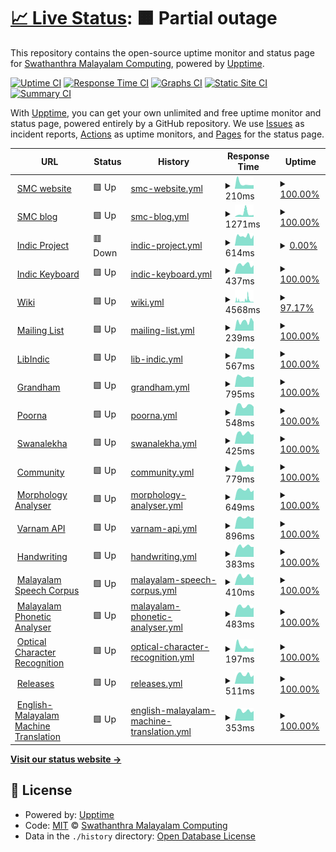 # [📈 Live Status](https://smc.github.io/upt): <!--live status--> **🟧 Partial outage**

This repository contains the open-source uptime monitor and status page for [Swathanthra Malayalam Computing](http://smc.org.in), powered by [Upptime](https://github.com/upptime/upptime).

[![Uptime CI](https://github.com/smc/upt/workflows/Uptime%20CI/badge.svg)](https://github.com/smc/upt/actions?query=workflow%3A%22Uptime+CI%22)
[![Response Time CI](https://github.com/smc/upt/workflows/Response%20Time%20CI/badge.svg)](https://github.com/smc/upt/actions?query=workflow%3A%22Response+Time+CI%22)
[![Graphs CI](https://github.com/smc/upt/workflows/Graphs%20CI/badge.svg)](https://github.com/smc/upt/actions?query=workflow%3A%22Graphs+CI%22)
[![Static Site CI](https://github.com/smc/upt/workflows/Static%20Site%20CI/badge.svg)](https://github.com/smc/upt/actions?query=workflow%3A%22Static+Site+CI%22)
[![Summary CI](https://github.com/smc/upt/workflows/Summary%20CI/badge.svg)](https://github.com/smc/upt/actions?query=workflow%3A%22Summary+CI%22)

With [Upptime](https://upptime.js.org), you can get your own unlimited and free uptime monitor and status page, powered entirely by a GitHub repository. We use [Issues](https://github.com/smc/upt/issues) as incident reports, [Actions](https://github.com/smc/upt/actions) as uptime monitors, and [Pages](https://smc.github.io/upt) for the status page.

<!--start: status pages-->
<!-- This summary is generated by Upptime (https://github.com/upptime/upptime) -->
<!-- Do not edit this manually, your changes will be overwritten -->
<!-- prettier-ignore -->
| URL | Status | History | Response Time | Uptime |
| --- | ------ | ------- | ------------- | ------ |
| <img alt="" src="https://icons.duckduckgo.com/ip3/smc.org.in.ico" height="13"> [SMC website](https://smc.org.in) | 🟩 Up | [smc-website.yml](https://github.com/smc/upt/commits/HEAD/history/smc-website.yml) | <details><summary><img alt="Response time graph" src="./graphs/smc-website/response-time-week.png" height="20"> 210ms</summary><br><a href="https://up.smc.org.in/history/smc-website"><img alt="Response time 218" src="https://img.shields.io/endpoint?url=https%3A%2F%2Fraw.githubusercontent.com%2Fsmc%2Fupt%2FHEAD%2Fapi%2Fsmc-website%2Fresponse-time.json"></a><br><a href="https://up.smc.org.in/history/smc-website"><img alt="24-hour response time 417" src="https://img.shields.io/endpoint?url=https%3A%2F%2Fraw.githubusercontent.com%2Fsmc%2Fupt%2FHEAD%2Fapi%2Fsmc-website%2Fresponse-time-day.json"></a><br><a href="https://up.smc.org.in/history/smc-website"><img alt="7-day response time 210" src="https://img.shields.io/endpoint?url=https%3A%2F%2Fraw.githubusercontent.com%2Fsmc%2Fupt%2FHEAD%2Fapi%2Fsmc-website%2Fresponse-time-week.json"></a><br><a href="https://up.smc.org.in/history/smc-website"><img alt="30-day response time 233" src="https://img.shields.io/endpoint?url=https%3A%2F%2Fraw.githubusercontent.com%2Fsmc%2Fupt%2FHEAD%2Fapi%2Fsmc-website%2Fresponse-time-month.json"></a><br><a href="https://up.smc.org.in/history/smc-website"><img alt="1-year response time 176" src="https://img.shields.io/endpoint?url=https%3A%2F%2Fraw.githubusercontent.com%2Fsmc%2Fupt%2FHEAD%2Fapi%2Fsmc-website%2Fresponse-time-year.json"></a></details> | <details><summary><a href="https://up.smc.org.in/history/smc-website">100.00%</a></summary><a href="https://up.smc.org.in/history/smc-website"><img alt="All-time uptime 98.59%" src="https://img.shields.io/endpoint?url=https%3A%2F%2Fraw.githubusercontent.com%2Fsmc%2Fupt%2FHEAD%2Fapi%2Fsmc-website%2Fuptime.json"></a><br><a href="https://up.smc.org.in/history/smc-website"><img alt="24-hour uptime 100.00%" src="https://img.shields.io/endpoint?url=https%3A%2F%2Fraw.githubusercontent.com%2Fsmc%2Fupt%2FHEAD%2Fapi%2Fsmc-website%2Fuptime-day.json"></a><br><a href="https://up.smc.org.in/history/smc-website"><img alt="7-day uptime 100.00%" src="https://img.shields.io/endpoint?url=https%3A%2F%2Fraw.githubusercontent.com%2Fsmc%2Fupt%2FHEAD%2Fapi%2Fsmc-website%2Fuptime-week.json"></a><br><a href="https://up.smc.org.in/history/smc-website"><img alt="30-day uptime 100.00%" src="https://img.shields.io/endpoint?url=https%3A%2F%2Fraw.githubusercontent.com%2Fsmc%2Fupt%2FHEAD%2Fapi%2Fsmc-website%2Fuptime-month.json"></a><br><a href="https://up.smc.org.in/history/smc-website"><img alt="1-year uptime 97.63%" src="https://img.shields.io/endpoint?url=https%3A%2F%2Fraw.githubusercontent.com%2Fsmc%2Fupt%2FHEAD%2Fapi%2Fsmc-website%2Fuptime-year.json"></a></details>
| <img alt="" src="https://icons.duckduckgo.com/ip3/blog.smc.org.in.ico" height="13"> [SMC blog](https://blog.smc.org.in) | 🟩 Up | [smc-blog.yml](https://github.com/smc/upt/commits/HEAD/history/smc-blog.yml) | <details><summary><img alt="Response time graph" src="./graphs/smc-blog/response-time-week.png" height="20"> 1271ms</summary><br><a href="https://up.smc.org.in/history/smc-blog"><img alt="Response time 690" src="https://img.shields.io/endpoint?url=https%3A%2F%2Fraw.githubusercontent.com%2Fsmc%2Fupt%2FHEAD%2Fapi%2Fsmc-blog%2Fresponse-time.json"></a><br><a href="https://up.smc.org.in/history/smc-blog"><img alt="24-hour response time 718" src="https://img.shields.io/endpoint?url=https%3A%2F%2Fraw.githubusercontent.com%2Fsmc%2Fupt%2FHEAD%2Fapi%2Fsmc-blog%2Fresponse-time-day.json"></a><br><a href="https://up.smc.org.in/history/smc-blog"><img alt="7-day response time 1271" src="https://img.shields.io/endpoint?url=https%3A%2F%2Fraw.githubusercontent.com%2Fsmc%2Fupt%2FHEAD%2Fapi%2Fsmc-blog%2Fresponse-time-week.json"></a><br><a href="https://up.smc.org.in/history/smc-blog"><img alt="30-day response time 838" src="https://img.shields.io/endpoint?url=https%3A%2F%2Fraw.githubusercontent.com%2Fsmc%2Fupt%2FHEAD%2Fapi%2Fsmc-blog%2Fresponse-time-month.json"></a><br><a href="https://up.smc.org.in/history/smc-blog"><img alt="1-year response time 681" src="https://img.shields.io/endpoint?url=https%3A%2F%2Fraw.githubusercontent.com%2Fsmc%2Fupt%2FHEAD%2Fapi%2Fsmc-blog%2Fresponse-time-year.json"></a></details> | <details><summary><a href="https://up.smc.org.in/history/smc-blog">100.00%</a></summary><a href="https://up.smc.org.in/history/smc-blog"><img alt="All-time uptime 98.64%" src="https://img.shields.io/endpoint?url=https%3A%2F%2Fraw.githubusercontent.com%2Fsmc%2Fupt%2FHEAD%2Fapi%2Fsmc-blog%2Fuptime.json"></a><br><a href="https://up.smc.org.in/history/smc-blog"><img alt="24-hour uptime 100.00%" src="https://img.shields.io/endpoint?url=https%3A%2F%2Fraw.githubusercontent.com%2Fsmc%2Fupt%2FHEAD%2Fapi%2Fsmc-blog%2Fuptime-day.json"></a><br><a href="https://up.smc.org.in/history/smc-blog"><img alt="7-day uptime 100.00%" src="https://img.shields.io/endpoint?url=https%3A%2F%2Fraw.githubusercontent.com%2Fsmc%2Fupt%2FHEAD%2Fapi%2Fsmc-blog%2Fuptime-week.json"></a><br><a href="https://up.smc.org.in/history/smc-blog"><img alt="30-day uptime 100.00%" src="https://img.shields.io/endpoint?url=https%3A%2F%2Fraw.githubusercontent.com%2Fsmc%2Fupt%2FHEAD%2Fapi%2Fsmc-blog%2Fuptime-month.json"></a><br><a href="https://up.smc.org.in/history/smc-blog"><img alt="1-year uptime 97.71%" src="https://img.shields.io/endpoint?url=https%3A%2F%2Fraw.githubusercontent.com%2Fsmc%2Fupt%2FHEAD%2Fapi%2Fsmc-blog%2Fuptime-year.json"></a></details>
| <img alt="" src="https://icons.duckduckgo.com/ip3/indicproject.org.ico" height="13"> [Indic Project](https://indicproject.org) | 🟥 Down | [indic-project.yml](https://github.com/smc/upt/commits/HEAD/history/indic-project.yml) | <details><summary><img alt="Response time graph" src="./graphs/indic-project/response-time-week.png" height="20"> 614ms</summary><br><a href="https://up.smc.org.in/history/indic-project"><img alt="Response time 551" src="https://img.shields.io/endpoint?url=https%3A%2F%2Fraw.githubusercontent.com%2Fsmc%2Fupt%2FHEAD%2Fapi%2Findic-project%2Fresponse-time.json"></a><br><a href="https://up.smc.org.in/history/indic-project"><img alt="24-hour response time 762" src="https://img.shields.io/endpoint?url=https%3A%2F%2Fraw.githubusercontent.com%2Fsmc%2Fupt%2FHEAD%2Fapi%2Findic-project%2Fresponse-time-day.json"></a><br><a href="https://up.smc.org.in/history/indic-project"><img alt="7-day response time 614" src="https://img.shields.io/endpoint?url=https%3A%2F%2Fraw.githubusercontent.com%2Fsmc%2Fupt%2FHEAD%2Fapi%2Findic-project%2Fresponse-time-week.json"></a><br><a href="https://up.smc.org.in/history/indic-project"><img alt="30-day response time 676" src="https://img.shields.io/endpoint?url=https%3A%2F%2Fraw.githubusercontent.com%2Fsmc%2Fupt%2FHEAD%2Fapi%2Findic-project%2Fresponse-time-month.json"></a><br><a href="https://up.smc.org.in/history/indic-project"><img alt="1-year response time 574" src="https://img.shields.io/endpoint?url=https%3A%2F%2Fraw.githubusercontent.com%2Fsmc%2Fupt%2FHEAD%2Fapi%2Findic-project%2Fresponse-time-year.json"></a></details> | <details><summary><a href="https://up.smc.org.in/history/indic-project">0.00%</a></summary><a href="https://up.smc.org.in/history/indic-project"><img alt="All-time uptime 69.29%" src="https://img.shields.io/endpoint?url=https%3A%2F%2Fraw.githubusercontent.com%2Fsmc%2Fupt%2FHEAD%2Fapi%2Findic-project%2Fuptime.json"></a><br><a href="https://up.smc.org.in/history/indic-project"><img alt="24-hour uptime 0.00%" src="https://img.shields.io/endpoint?url=https%3A%2F%2Fraw.githubusercontent.com%2Fsmc%2Fupt%2FHEAD%2Fapi%2Findic-project%2Fuptime-day.json"></a><br><a href="https://up.smc.org.in/history/indic-project"><img alt="7-day uptime 0.00%" src="https://img.shields.io/endpoint?url=https%3A%2F%2Fraw.githubusercontent.com%2Fsmc%2Fupt%2FHEAD%2Fapi%2Findic-project%2Fuptime-week.json"></a><br><a href="https://up.smc.org.in/history/indic-project"><img alt="30-day uptime 0.00%" src="https://img.shields.io/endpoint?url=https%3A%2F%2Fraw.githubusercontent.com%2Fsmc%2Fupt%2FHEAD%2Fapi%2Findic-project%2Fuptime-month.json"></a><br><a href="https://up.smc.org.in/history/indic-project"><img alt="1-year uptime 48.47%" src="https://img.shields.io/endpoint?url=https%3A%2F%2Fraw.githubusercontent.com%2Fsmc%2Fupt%2FHEAD%2Fapi%2Findic-project%2Fuptime-year.json"></a></details>
| <img alt="" src="https://icons.duckduckgo.com/ip3/indic.app.ico" height="13"> [Indic Keyboard](https://indic.app) | 🟩 Up | [indic-keyboard.yml](https://github.com/smc/upt/commits/HEAD/history/indic-keyboard.yml) | <details><summary><img alt="Response time graph" src="./graphs/indic-keyboard/response-time-week.png" height="20"> 437ms</summary><br><a href="https://up.smc.org.in/history/indic-keyboard"><img alt="Response time 404" src="https://img.shields.io/endpoint?url=https%3A%2F%2Fraw.githubusercontent.com%2Fsmc%2Fupt%2FHEAD%2Fapi%2Findic-keyboard%2Fresponse-time.json"></a><br><a href="https://up.smc.org.in/history/indic-keyboard"><img alt="24-hour response time 485" src="https://img.shields.io/endpoint?url=https%3A%2F%2Fraw.githubusercontent.com%2Fsmc%2Fupt%2FHEAD%2Fapi%2Findic-keyboard%2Fresponse-time-day.json"></a><br><a href="https://up.smc.org.in/history/indic-keyboard"><img alt="7-day response time 437" src="https://img.shields.io/endpoint?url=https%3A%2F%2Fraw.githubusercontent.com%2Fsmc%2Fupt%2FHEAD%2Fapi%2Findic-keyboard%2Fresponse-time-week.json"></a><br><a href="https://up.smc.org.in/history/indic-keyboard"><img alt="30-day response time 426" src="https://img.shields.io/endpoint?url=https%3A%2F%2Fraw.githubusercontent.com%2Fsmc%2Fupt%2FHEAD%2Fapi%2Findic-keyboard%2Fresponse-time-month.json"></a><br><a href="https://up.smc.org.in/history/indic-keyboard"><img alt="1-year response time 405" src="https://img.shields.io/endpoint?url=https%3A%2F%2Fraw.githubusercontent.com%2Fsmc%2Fupt%2FHEAD%2Fapi%2Findic-keyboard%2Fresponse-time-year.json"></a></details> | <details><summary><a href="https://up.smc.org.in/history/indic-keyboard">100.00%</a></summary><a href="https://up.smc.org.in/history/indic-keyboard"><img alt="All-time uptime 99.97%" src="https://img.shields.io/endpoint?url=https%3A%2F%2Fraw.githubusercontent.com%2Fsmc%2Fupt%2FHEAD%2Fapi%2Findic-keyboard%2Fuptime.json"></a><br><a href="https://up.smc.org.in/history/indic-keyboard"><img alt="24-hour uptime 100.00%" src="https://img.shields.io/endpoint?url=https%3A%2F%2Fraw.githubusercontent.com%2Fsmc%2Fupt%2FHEAD%2Fapi%2Findic-keyboard%2Fuptime-day.json"></a><br><a href="https://up.smc.org.in/history/indic-keyboard"><img alt="7-day uptime 100.00%" src="https://img.shields.io/endpoint?url=https%3A%2F%2Fraw.githubusercontent.com%2Fsmc%2Fupt%2FHEAD%2Fapi%2Findic-keyboard%2Fuptime-week.json"></a><br><a href="https://up.smc.org.in/history/indic-keyboard"><img alt="30-day uptime 100.00%" src="https://img.shields.io/endpoint?url=https%3A%2F%2Fraw.githubusercontent.com%2Fsmc%2Fupt%2FHEAD%2Fapi%2Findic-keyboard%2Fuptime-month.json"></a><br><a href="https://up.smc.org.in/history/indic-keyboard"><img alt="1-year uptime 99.96%" src="https://img.shields.io/endpoint?url=https%3A%2F%2Fraw.githubusercontent.com%2Fsmc%2Fupt%2FHEAD%2Fapi%2Findic-keyboard%2Fuptime-year.json"></a></details>
| <img alt="" src="https://icons.duckduckgo.com/ip3/wiki.smc.org.in.ico" height="13"> [Wiki](https://wiki.smc.org.in) | 🟩 Up | [wiki.yml](https://github.com/smc/upt/commits/HEAD/history/wiki.yml) | <details><summary><img alt="Response time graph" src="./graphs/wiki/response-time-week.png" height="20"> 4568ms</summary><br><a href="https://up.smc.org.in/history/wiki"><img alt="Response time 1580" src="https://img.shields.io/endpoint?url=https%3A%2F%2Fraw.githubusercontent.com%2Fsmc%2Fupt%2FHEAD%2Fapi%2Fwiki%2Fresponse-time.json"></a><br><a href="https://up.smc.org.in/history/wiki"><img alt="24-hour response time 1302" src="https://img.shields.io/endpoint?url=https%3A%2F%2Fraw.githubusercontent.com%2Fsmc%2Fupt%2FHEAD%2Fapi%2Fwiki%2Fresponse-time-day.json"></a><br><a href="https://up.smc.org.in/history/wiki"><img alt="7-day response time 4568" src="https://img.shields.io/endpoint?url=https%3A%2F%2Fraw.githubusercontent.com%2Fsmc%2Fupt%2FHEAD%2Fapi%2Fwiki%2Fresponse-time-week.json"></a><br><a href="https://up.smc.org.in/history/wiki"><img alt="30-day response time 2998" src="https://img.shields.io/endpoint?url=https%3A%2F%2Fraw.githubusercontent.com%2Fsmc%2Fupt%2FHEAD%2Fapi%2Fwiki%2Fresponse-time-month.json"></a><br><a href="https://up.smc.org.in/history/wiki"><img alt="1-year response time 1669" src="https://img.shields.io/endpoint?url=https%3A%2F%2Fraw.githubusercontent.com%2Fsmc%2Fupt%2FHEAD%2Fapi%2Fwiki%2Fresponse-time-year.json"></a></details> | <details><summary><a href="https://up.smc.org.in/history/wiki">97.17%</a></summary><a href="https://up.smc.org.in/history/wiki"><img alt="All-time uptime 98.41%" src="https://img.shields.io/endpoint?url=https%3A%2F%2Fraw.githubusercontent.com%2Fsmc%2Fupt%2FHEAD%2Fapi%2Fwiki%2Fuptime.json"></a><br><a href="https://up.smc.org.in/history/wiki"><img alt="24-hour uptime 100.00%" src="https://img.shields.io/endpoint?url=https%3A%2F%2Fraw.githubusercontent.com%2Fsmc%2Fupt%2FHEAD%2Fapi%2Fwiki%2Fuptime-day.json"></a><br><a href="https://up.smc.org.in/history/wiki"><img alt="7-day uptime 97.17%" src="https://img.shields.io/endpoint?url=https%3A%2F%2Fraw.githubusercontent.com%2Fsmc%2Fupt%2FHEAD%2Fapi%2Fwiki%2Fuptime-week.json"></a><br><a href="https://up.smc.org.in/history/wiki"><img alt="30-day uptime 97.65%" src="https://img.shields.io/endpoint?url=https%3A%2F%2Fraw.githubusercontent.com%2Fsmc%2Fupt%2FHEAD%2Fapi%2Fwiki%2Fuptime-month.json"></a><br><a href="https://up.smc.org.in/history/wiki"><img alt="1-year uptime 97.46%" src="https://img.shields.io/endpoint?url=https%3A%2F%2Fraw.githubusercontent.com%2Fsmc%2Fupt%2FHEAD%2Fapi%2Fwiki%2Fuptime-year.json"></a></details>
| <img alt="" src="https://icons.duckduckgo.com/ip3/lists.smc.org.in.ico" height="13"> [Mailing List](http://lists.smc.org.in) | 🟩 Up | [mailing-list.yml](https://github.com/smc/upt/commits/HEAD/history/mailing-list.yml) | <details><summary><img alt="Response time graph" src="./graphs/mailing-list/response-time-week.png" height="20"> 239ms</summary><br><a href="https://up.smc.org.in/history/mailing-list"><img alt="Response time 269" src="https://img.shields.io/endpoint?url=https%3A%2F%2Fraw.githubusercontent.com%2Fsmc%2Fupt%2FHEAD%2Fapi%2Fmailing-list%2Fresponse-time.json"></a><br><a href="https://up.smc.org.in/history/mailing-list"><img alt="24-hour response time 203" src="https://img.shields.io/endpoint?url=https%3A%2F%2Fraw.githubusercontent.com%2Fsmc%2Fupt%2FHEAD%2Fapi%2Fmailing-list%2Fresponse-time-day.json"></a><br><a href="https://up.smc.org.in/history/mailing-list"><img alt="7-day response time 239" src="https://img.shields.io/endpoint?url=https%3A%2F%2Fraw.githubusercontent.com%2Fsmc%2Fupt%2FHEAD%2Fapi%2Fmailing-list%2Fresponse-time-week.json"></a><br><a href="https://up.smc.org.in/history/mailing-list"><img alt="30-day response time 259" src="https://img.shields.io/endpoint?url=https%3A%2F%2Fraw.githubusercontent.com%2Fsmc%2Fupt%2FHEAD%2Fapi%2Fmailing-list%2Fresponse-time-month.json"></a><br><a href="https://up.smc.org.in/history/mailing-list"><img alt="1-year response time 269" src="https://img.shields.io/endpoint?url=https%3A%2F%2Fraw.githubusercontent.com%2Fsmc%2Fupt%2FHEAD%2Fapi%2Fmailing-list%2Fresponse-time-year.json"></a></details> | <details><summary><a href="https://up.smc.org.in/history/mailing-list">100.00%</a></summary><a href="https://up.smc.org.in/history/mailing-list"><img alt="All-time uptime 98.71%" src="https://img.shields.io/endpoint?url=https%3A%2F%2Fraw.githubusercontent.com%2Fsmc%2Fupt%2FHEAD%2Fapi%2Fmailing-list%2Fuptime.json"></a><br><a href="https://up.smc.org.in/history/mailing-list"><img alt="24-hour uptime 100.00%" src="https://img.shields.io/endpoint?url=https%3A%2F%2Fraw.githubusercontent.com%2Fsmc%2Fupt%2FHEAD%2Fapi%2Fmailing-list%2Fuptime-day.json"></a><br><a href="https://up.smc.org.in/history/mailing-list"><img alt="7-day uptime 100.00%" src="https://img.shields.io/endpoint?url=https%3A%2F%2Fraw.githubusercontent.com%2Fsmc%2Fupt%2FHEAD%2Fapi%2Fmailing-list%2Fuptime-week.json"></a><br><a href="https://up.smc.org.in/history/mailing-list"><img alt="30-day uptime 100.00%" src="https://img.shields.io/endpoint?url=https%3A%2F%2Fraw.githubusercontent.com%2Fsmc%2Fupt%2FHEAD%2Fapi%2Fmailing-list%2Fuptime-month.json"></a><br><a href="https://up.smc.org.in/history/mailing-list"><img alt="1-year uptime 97.84%" src="https://img.shields.io/endpoint?url=https%3A%2F%2Fraw.githubusercontent.com%2Fsmc%2Fupt%2FHEAD%2Fapi%2Fmailing-list%2Fuptime-year.json"></a></details>
| <img alt="" src="https://icons.duckduckgo.com/ip3/libindic.org.ico" height="13"> [LibIndic](https://libindic.org) | 🟩 Up | [lib-indic.yml](https://github.com/smc/upt/commits/HEAD/history/lib-indic.yml) | <details><summary><img alt="Response time graph" src="./graphs/lib-indic/response-time-week.png" height="20"> 567ms</summary><br><a href="https://up.smc.org.in/history/lib-indic"><img alt="Response time 525" src="https://img.shields.io/endpoint?url=https%3A%2F%2Fraw.githubusercontent.com%2Fsmc%2Fupt%2FHEAD%2Fapi%2Flib-indic%2Fresponse-time.json"></a><br><a href="https://up.smc.org.in/history/lib-indic"><img alt="24-hour response time 592" src="https://img.shields.io/endpoint?url=https%3A%2F%2Fraw.githubusercontent.com%2Fsmc%2Fupt%2FHEAD%2Fapi%2Flib-indic%2Fresponse-time-day.json"></a><br><a href="https://up.smc.org.in/history/lib-indic"><img alt="7-day response time 567" src="https://img.shields.io/endpoint?url=https%3A%2F%2Fraw.githubusercontent.com%2Fsmc%2Fupt%2FHEAD%2Fapi%2Flib-indic%2Fresponse-time-week.json"></a><br><a href="https://up.smc.org.in/history/lib-indic"><img alt="30-day response time 555" src="https://img.shields.io/endpoint?url=https%3A%2F%2Fraw.githubusercontent.com%2Fsmc%2Fupt%2FHEAD%2Fapi%2Flib-indic%2Fresponse-time-month.json"></a><br><a href="https://up.smc.org.in/history/lib-indic"><img alt="1-year response time 527" src="https://img.shields.io/endpoint?url=https%3A%2F%2Fraw.githubusercontent.com%2Fsmc%2Fupt%2FHEAD%2Fapi%2Flib-indic%2Fresponse-time-year.json"></a></details> | <details><summary><a href="https://up.smc.org.in/history/lib-indic">100.00%</a></summary><a href="https://up.smc.org.in/history/lib-indic"><img alt="All-time uptime 98.24%" src="https://img.shields.io/endpoint?url=https%3A%2F%2Fraw.githubusercontent.com%2Fsmc%2Fupt%2FHEAD%2Fapi%2Flib-indic%2Fuptime.json"></a><br><a href="https://up.smc.org.in/history/lib-indic"><img alt="24-hour uptime 100.00%" src="https://img.shields.io/endpoint?url=https%3A%2F%2Fraw.githubusercontent.com%2Fsmc%2Fupt%2FHEAD%2Fapi%2Flib-indic%2Fuptime-day.json"></a><br><a href="https://up.smc.org.in/history/lib-indic"><img alt="7-day uptime 100.00%" src="https://img.shields.io/endpoint?url=https%3A%2F%2Fraw.githubusercontent.com%2Fsmc%2Fupt%2FHEAD%2Fapi%2Flib-indic%2Fuptime-week.json"></a><br><a href="https://up.smc.org.in/history/lib-indic"><img alt="30-day uptime 100.00%" src="https://img.shields.io/endpoint?url=https%3A%2F%2Fraw.githubusercontent.com%2Fsmc%2Fupt%2FHEAD%2Fapi%2Flib-indic%2Fuptime-month.json"></a><br><a href="https://up.smc.org.in/history/lib-indic"><img alt="1-year uptime 99.94%" src="https://img.shields.io/endpoint?url=https%3A%2F%2Fraw.githubusercontent.com%2Fsmc%2Fupt%2FHEAD%2Fapi%2Flib-indic%2Fuptime-year.json"></a></details>
| <img alt="" src="https://icons.duckduckgo.com/ip3/grandham.in.ico" height="13"> [Grandham](https://grandham.in) | 🟩 Up | [grandham.yml](https://github.com/smc/upt/commits/HEAD/history/grandham.yml) | <details><summary><img alt="Response time graph" src="./graphs/grandham/response-time-week.png" height="20"> 795ms</summary><br><a href="https://up.smc.org.in/history/grandham"><img alt="Response time 917" src="https://img.shields.io/endpoint?url=https%3A%2F%2Fraw.githubusercontent.com%2Fsmc%2Fupt%2FHEAD%2Fapi%2Fgrandham%2Fresponse-time.json"></a><br><a href="https://up.smc.org.in/history/grandham"><img alt="24-hour response time 750" src="https://img.shields.io/endpoint?url=https%3A%2F%2Fraw.githubusercontent.com%2Fsmc%2Fupt%2FHEAD%2Fapi%2Fgrandham%2Fresponse-time-day.json"></a><br><a href="https://up.smc.org.in/history/grandham"><img alt="7-day response time 795" src="https://img.shields.io/endpoint?url=https%3A%2F%2Fraw.githubusercontent.com%2Fsmc%2Fupt%2FHEAD%2Fapi%2Fgrandham%2Fresponse-time-week.json"></a><br><a href="https://up.smc.org.in/history/grandham"><img alt="30-day response time 827" src="https://img.shields.io/endpoint?url=https%3A%2F%2Fraw.githubusercontent.com%2Fsmc%2Fupt%2FHEAD%2Fapi%2Fgrandham%2Fresponse-time-month.json"></a><br><a href="https://up.smc.org.in/history/grandham"><img alt="1-year response time 852" src="https://img.shields.io/endpoint?url=https%3A%2F%2Fraw.githubusercontent.com%2Fsmc%2Fupt%2FHEAD%2Fapi%2Fgrandham%2Fresponse-time-year.json"></a></details> | <details><summary><a href="https://up.smc.org.in/history/grandham">100.00%</a></summary><a href="https://up.smc.org.in/history/grandham"><img alt="All-time uptime 89.66%" src="https://img.shields.io/endpoint?url=https%3A%2F%2Fraw.githubusercontent.com%2Fsmc%2Fupt%2FHEAD%2Fapi%2Fgrandham%2Fuptime.json"></a><br><a href="https://up.smc.org.in/history/grandham"><img alt="24-hour uptime 100.00%" src="https://img.shields.io/endpoint?url=https%3A%2F%2Fraw.githubusercontent.com%2Fsmc%2Fupt%2FHEAD%2Fapi%2Fgrandham%2Fuptime-day.json"></a><br><a href="https://up.smc.org.in/history/grandham"><img alt="7-day uptime 100.00%" src="https://img.shields.io/endpoint?url=https%3A%2F%2Fraw.githubusercontent.com%2Fsmc%2Fupt%2FHEAD%2Fapi%2Fgrandham%2Fuptime-week.json"></a><br><a href="https://up.smc.org.in/history/grandham"><img alt="30-day uptime 100.00%" src="https://img.shields.io/endpoint?url=https%3A%2F%2Fraw.githubusercontent.com%2Fsmc%2Fupt%2FHEAD%2Fapi%2Fgrandham%2Fuptime-month.json"></a><br><a href="https://up.smc.org.in/history/grandham"><img alt="1-year uptime 100.00%" src="https://img.shields.io/endpoint?url=https%3A%2F%2Fraw.githubusercontent.com%2Fsmc%2Fupt%2FHEAD%2Fapi%2Fgrandham%2Fuptime-year.json"></a></details>
| <img alt="" src="https://icons.duckduckgo.com/ip3/poorna.smc.org.in.ico" height="13"> [Poorna](https://poorna.smc.org.in) | 🟩 Up | [poorna.yml](https://github.com/smc/upt/commits/HEAD/history/poorna.yml) | <details><summary><img alt="Response time graph" src="./graphs/poorna/response-time-week.png" height="20"> 548ms</summary><br><a href="https://up.smc.org.in/history/poorna"><img alt="Response time 524" src="https://img.shields.io/endpoint?url=https%3A%2F%2Fraw.githubusercontent.com%2Fsmc%2Fupt%2FHEAD%2Fapi%2Fpoorna%2Fresponse-time.json"></a><br><a href="https://up.smc.org.in/history/poorna"><img alt="24-hour response time 568" src="https://img.shields.io/endpoint?url=https%3A%2F%2Fraw.githubusercontent.com%2Fsmc%2Fupt%2FHEAD%2Fapi%2Fpoorna%2Fresponse-time-day.json"></a><br><a href="https://up.smc.org.in/history/poorna"><img alt="7-day response time 548" src="https://img.shields.io/endpoint?url=https%3A%2F%2Fraw.githubusercontent.com%2Fsmc%2Fupt%2FHEAD%2Fapi%2Fpoorna%2Fresponse-time-week.json"></a><br><a href="https://up.smc.org.in/history/poorna"><img alt="30-day response time 560" src="https://img.shields.io/endpoint?url=https%3A%2F%2Fraw.githubusercontent.com%2Fsmc%2Fupt%2FHEAD%2Fapi%2Fpoorna%2Fresponse-time-month.json"></a><br><a href="https://up.smc.org.in/history/poorna"><img alt="1-year response time 516" src="https://img.shields.io/endpoint?url=https%3A%2F%2Fraw.githubusercontent.com%2Fsmc%2Fupt%2FHEAD%2Fapi%2Fpoorna%2Fresponse-time-year.json"></a></details> | <details><summary><a href="https://up.smc.org.in/history/poorna">100.00%</a></summary><a href="https://up.smc.org.in/history/poorna"><img alt="All-time uptime 99.13%" src="https://img.shields.io/endpoint?url=https%3A%2F%2Fraw.githubusercontent.com%2Fsmc%2Fupt%2FHEAD%2Fapi%2Fpoorna%2Fuptime.json"></a><br><a href="https://up.smc.org.in/history/poorna"><img alt="24-hour uptime 100.00%" src="https://img.shields.io/endpoint?url=https%3A%2F%2Fraw.githubusercontent.com%2Fsmc%2Fupt%2FHEAD%2Fapi%2Fpoorna%2Fuptime-day.json"></a><br><a href="https://up.smc.org.in/history/poorna"><img alt="7-day uptime 100.00%" src="https://img.shields.io/endpoint?url=https%3A%2F%2Fraw.githubusercontent.com%2Fsmc%2Fupt%2FHEAD%2Fapi%2Fpoorna%2Fuptime-week.json"></a><br><a href="https://up.smc.org.in/history/poorna"><img alt="30-day uptime 100.00%" src="https://img.shields.io/endpoint?url=https%3A%2F%2Fraw.githubusercontent.com%2Fsmc%2Fupt%2FHEAD%2Fapi%2Fpoorna%2Fuptime-month.json"></a><br><a href="https://up.smc.org.in/history/poorna"><img alt="1-year uptime 97.70%" src="https://img.shields.io/endpoint?url=https%3A%2F%2Fraw.githubusercontent.com%2Fsmc%2Fupt%2FHEAD%2Fapi%2Fpoorna%2Fuptime-year.json"></a></details>
| <img alt="" src="https://icons.duckduckgo.com/ip3/swanalekha.smc.org.in.ico" height="13"> [Swanalekha](https://swanalekha.smc.org.in) | 🟩 Up | [swanalekha.yml](https://github.com/smc/upt/commits/HEAD/history/swanalekha.yml) | <details><summary><img alt="Response time graph" src="./graphs/swanalekha/response-time-week.png" height="20"> 425ms</summary><br><a href="https://up.smc.org.in/history/swanalekha"><img alt="Response time 492" src="https://img.shields.io/endpoint?url=https%3A%2F%2Fraw.githubusercontent.com%2Fsmc%2Fupt%2FHEAD%2Fapi%2Fswanalekha%2Fresponse-time.json"></a><br><a href="https://up.smc.org.in/history/swanalekha"><img alt="24-hour response time 522" src="https://img.shields.io/endpoint?url=https%3A%2F%2Fraw.githubusercontent.com%2Fsmc%2Fupt%2FHEAD%2Fapi%2Fswanalekha%2Fresponse-time-day.json"></a><br><a href="https://up.smc.org.in/history/swanalekha"><img alt="7-day response time 425" src="https://img.shields.io/endpoint?url=https%3A%2F%2Fraw.githubusercontent.com%2Fsmc%2Fupt%2FHEAD%2Fapi%2Fswanalekha%2Fresponse-time-week.json"></a><br><a href="https://up.smc.org.in/history/swanalekha"><img alt="30-day response time 422" src="https://img.shields.io/endpoint?url=https%3A%2F%2Fraw.githubusercontent.com%2Fsmc%2Fupt%2FHEAD%2Fapi%2Fswanalekha%2Fresponse-time-month.json"></a><br><a href="https://up.smc.org.in/history/swanalekha"><img alt="1-year response time 477" src="https://img.shields.io/endpoint?url=https%3A%2F%2Fraw.githubusercontent.com%2Fsmc%2Fupt%2FHEAD%2Fapi%2Fswanalekha%2Fresponse-time-year.json"></a></details> | <details><summary><a href="https://up.smc.org.in/history/swanalekha">100.00%</a></summary><a href="https://up.smc.org.in/history/swanalekha"><img alt="All-time uptime 98.63%" src="https://img.shields.io/endpoint?url=https%3A%2F%2Fraw.githubusercontent.com%2Fsmc%2Fupt%2FHEAD%2Fapi%2Fswanalekha%2Fuptime.json"></a><br><a href="https://up.smc.org.in/history/swanalekha"><img alt="24-hour uptime 100.00%" src="https://img.shields.io/endpoint?url=https%3A%2F%2Fraw.githubusercontent.com%2Fsmc%2Fupt%2FHEAD%2Fapi%2Fswanalekha%2Fuptime-day.json"></a><br><a href="https://up.smc.org.in/history/swanalekha"><img alt="7-day uptime 100.00%" src="https://img.shields.io/endpoint?url=https%3A%2F%2Fraw.githubusercontent.com%2Fsmc%2Fupt%2FHEAD%2Fapi%2Fswanalekha%2Fuptime-week.json"></a><br><a href="https://up.smc.org.in/history/swanalekha"><img alt="30-day uptime 100.00%" src="https://img.shields.io/endpoint?url=https%3A%2F%2Fraw.githubusercontent.com%2Fsmc%2Fupt%2FHEAD%2Fapi%2Fswanalekha%2Fuptime-month.json"></a><br><a href="https://up.smc.org.in/history/swanalekha"><img alt="1-year uptime 97.70%" src="https://img.shields.io/endpoint?url=https%3A%2F%2Fraw.githubusercontent.com%2Fsmc%2Fupt%2FHEAD%2Fapi%2Fswanalekha%2Fuptime-year.json"></a></details>
| <img alt="" src="https://icons.duckduckgo.com/ip3/community.smc.org.in.ico" height="13"> [Community](https://community.smc.org.in) | 🟩 Up | [community.yml](https://github.com/smc/upt/commits/HEAD/history/community.yml) | <details><summary><img alt="Response time graph" src="./graphs/community/response-time-week.png" height="20"> 779ms</summary><br><a href="https://up.smc.org.in/history/community"><img alt="Response time 720" src="https://img.shields.io/endpoint?url=https%3A%2F%2Fraw.githubusercontent.com%2Fsmc%2Fupt%2FHEAD%2Fapi%2Fcommunity%2Fresponse-time.json"></a><br><a href="https://up.smc.org.in/history/community"><img alt="24-hour response time 773" src="https://img.shields.io/endpoint?url=https%3A%2F%2Fraw.githubusercontent.com%2Fsmc%2Fupt%2FHEAD%2Fapi%2Fcommunity%2Fresponse-time-day.json"></a><br><a href="https://up.smc.org.in/history/community"><img alt="7-day response time 779" src="https://img.shields.io/endpoint?url=https%3A%2F%2Fraw.githubusercontent.com%2Fsmc%2Fupt%2FHEAD%2Fapi%2Fcommunity%2Fresponse-time-week.json"></a><br><a href="https://up.smc.org.in/history/community"><img alt="30-day response time 853" src="https://img.shields.io/endpoint?url=https%3A%2F%2Fraw.githubusercontent.com%2Fsmc%2Fupt%2FHEAD%2Fapi%2Fcommunity%2Fresponse-time-month.json"></a><br><a href="https://up.smc.org.in/history/community"><img alt="1-year response time 741" src="https://img.shields.io/endpoint?url=https%3A%2F%2Fraw.githubusercontent.com%2Fsmc%2Fupt%2FHEAD%2Fapi%2Fcommunity%2Fresponse-time-year.json"></a></details> | <details><summary><a href="https://up.smc.org.in/history/community">100.00%</a></summary><a href="https://up.smc.org.in/history/community"><img alt="All-time uptime 99.11%" src="https://img.shields.io/endpoint?url=https%3A%2F%2Fraw.githubusercontent.com%2Fsmc%2Fupt%2FHEAD%2Fapi%2Fcommunity%2Fuptime.json"></a><br><a href="https://up.smc.org.in/history/community"><img alt="24-hour uptime 100.00%" src="https://img.shields.io/endpoint?url=https%3A%2F%2Fraw.githubusercontent.com%2Fsmc%2Fupt%2FHEAD%2Fapi%2Fcommunity%2Fuptime-day.json"></a><br><a href="https://up.smc.org.in/history/community"><img alt="7-day uptime 100.00%" src="https://img.shields.io/endpoint?url=https%3A%2F%2Fraw.githubusercontent.com%2Fsmc%2Fupt%2FHEAD%2Fapi%2Fcommunity%2Fuptime-week.json"></a><br><a href="https://up.smc.org.in/history/community"><img alt="30-day uptime 100.00%" src="https://img.shields.io/endpoint?url=https%3A%2F%2Fraw.githubusercontent.com%2Fsmc%2Fupt%2FHEAD%2Fapi%2Fcommunity%2Fuptime-month.json"></a><br><a href="https://up.smc.org.in/history/community"><img alt="1-year uptime 97.71%" src="https://img.shields.io/endpoint?url=https%3A%2F%2Fraw.githubusercontent.com%2Fsmc%2Fupt%2FHEAD%2Fapi%2Fcommunity%2Fuptime-year.json"></a></details>
| <img alt="" src="https://icons.duckduckgo.com/ip3/morph.smc.org.in.ico" height="13"> [Morphology Analyser](https://morph.smc.org.in) | 🟩 Up | [morphology-analyser.yml](https://github.com/smc/upt/commits/HEAD/history/morphology-analyser.yml) | <details><summary><img alt="Response time graph" src="./graphs/morphology-analyser/response-time-week.png" height="20"> 649ms</summary><br><a href="https://up.smc.org.in/history/morphology-analyser"><img alt="Response time 625" src="https://img.shields.io/endpoint?url=https%3A%2F%2Fraw.githubusercontent.com%2Fsmc%2Fupt%2FHEAD%2Fapi%2Fmorphology-analyser%2Fresponse-time.json"></a><br><a href="https://up.smc.org.in/history/morphology-analyser"><img alt="24-hour response time 694" src="https://img.shields.io/endpoint?url=https%3A%2F%2Fraw.githubusercontent.com%2Fsmc%2Fupt%2FHEAD%2Fapi%2Fmorphology-analyser%2Fresponse-time-day.json"></a><br><a href="https://up.smc.org.in/history/morphology-analyser"><img alt="7-day response time 649" src="https://img.shields.io/endpoint?url=https%3A%2F%2Fraw.githubusercontent.com%2Fsmc%2Fupt%2FHEAD%2Fapi%2Fmorphology-analyser%2Fresponse-time-week.json"></a><br><a href="https://up.smc.org.in/history/morphology-analyser"><img alt="30-day response time 631" src="https://img.shields.io/endpoint?url=https%3A%2F%2Fraw.githubusercontent.com%2Fsmc%2Fupt%2FHEAD%2Fapi%2Fmorphology-analyser%2Fresponse-time-month.json"></a><br><a href="https://up.smc.org.in/history/morphology-analyser"><img alt="1-year response time 624" src="https://img.shields.io/endpoint?url=https%3A%2F%2Fraw.githubusercontent.com%2Fsmc%2Fupt%2FHEAD%2Fapi%2Fmorphology-analyser%2Fresponse-time-year.json"></a></details> | <details><summary><a href="https://up.smc.org.in/history/morphology-analyser">100.00%</a></summary><a href="https://up.smc.org.in/history/morphology-analyser"><img alt="All-time uptime 98.71%" src="https://img.shields.io/endpoint?url=https%3A%2F%2Fraw.githubusercontent.com%2Fsmc%2Fupt%2FHEAD%2Fapi%2Fmorphology-analyser%2Fuptime.json"></a><br><a href="https://up.smc.org.in/history/morphology-analyser"><img alt="24-hour uptime 100.00%" src="https://img.shields.io/endpoint?url=https%3A%2F%2Fraw.githubusercontent.com%2Fsmc%2Fupt%2FHEAD%2Fapi%2Fmorphology-analyser%2Fuptime-day.json"></a><br><a href="https://up.smc.org.in/history/morphology-analyser"><img alt="7-day uptime 100.00%" src="https://img.shields.io/endpoint?url=https%3A%2F%2Fraw.githubusercontent.com%2Fsmc%2Fupt%2FHEAD%2Fapi%2Fmorphology-analyser%2Fuptime-week.json"></a><br><a href="https://up.smc.org.in/history/morphology-analyser"><img alt="30-day uptime 99.89%" src="https://img.shields.io/endpoint?url=https%3A%2F%2Fraw.githubusercontent.com%2Fsmc%2Fupt%2FHEAD%2Fapi%2Fmorphology-analyser%2Fuptime-month.json"></a><br><a href="https://up.smc.org.in/history/morphology-analyser"><img alt="1-year uptime 97.67%" src="https://img.shields.io/endpoint?url=https%3A%2F%2Fraw.githubusercontent.com%2Fsmc%2Fupt%2FHEAD%2Fapi%2Fmorphology-analyser%2Fuptime-year.json"></a></details>
| <img alt="" src="https://icons.duckduckgo.com/ip3/varnam-status.smc.org.in.ico" height="13"> [Varnam API](https://varnam-status.smc.org.in/status) | 🟩 Up | [varnam-api.yml](https://github.com/smc/upt/commits/HEAD/history/varnam-api.yml) | <details><summary><img alt="Response time graph" src="./graphs/varnam-api/response-time-week.png" height="20"> 896ms</summary><br><a href="https://up.smc.org.in/history/varnam-api"><img alt="Response time 847" src="https://img.shields.io/endpoint?url=https%3A%2F%2Fraw.githubusercontent.com%2Fsmc%2Fupt%2FHEAD%2Fapi%2Fvarnam-api%2Fresponse-time.json"></a><br><a href="https://up.smc.org.in/history/varnam-api"><img alt="24-hour response time 910" src="https://img.shields.io/endpoint?url=https%3A%2F%2Fraw.githubusercontent.com%2Fsmc%2Fupt%2FHEAD%2Fapi%2Fvarnam-api%2Fresponse-time-day.json"></a><br><a href="https://up.smc.org.in/history/varnam-api"><img alt="7-day response time 896" src="https://img.shields.io/endpoint?url=https%3A%2F%2Fraw.githubusercontent.com%2Fsmc%2Fupt%2FHEAD%2Fapi%2Fvarnam-api%2Fresponse-time-week.json"></a><br><a href="https://up.smc.org.in/history/varnam-api"><img alt="30-day response time 866" src="https://img.shields.io/endpoint?url=https%3A%2F%2Fraw.githubusercontent.com%2Fsmc%2Fupt%2FHEAD%2Fapi%2Fvarnam-api%2Fresponse-time-month.json"></a><br><a href="https://up.smc.org.in/history/varnam-api"><img alt="1-year response time 773" src="https://img.shields.io/endpoint?url=https%3A%2F%2Fraw.githubusercontent.com%2Fsmc%2Fupt%2FHEAD%2Fapi%2Fvarnam-api%2Fresponse-time-year.json"></a></details> | <details><summary><a href="https://up.smc.org.in/history/varnam-api">100.00%</a></summary><a href="https://up.smc.org.in/history/varnam-api"><img alt="All-time uptime 99.06%" src="https://img.shields.io/endpoint?url=https%3A%2F%2Fraw.githubusercontent.com%2Fsmc%2Fupt%2FHEAD%2Fapi%2Fvarnam-api%2Fuptime.json"></a><br><a href="https://up.smc.org.in/history/varnam-api"><img alt="24-hour uptime 100.00%" src="https://img.shields.io/endpoint?url=https%3A%2F%2Fraw.githubusercontent.com%2Fsmc%2Fupt%2FHEAD%2Fapi%2Fvarnam-api%2Fuptime-day.json"></a><br><a href="https://up.smc.org.in/history/varnam-api"><img alt="7-day uptime 100.00%" src="https://img.shields.io/endpoint?url=https%3A%2F%2Fraw.githubusercontent.com%2Fsmc%2Fupt%2FHEAD%2Fapi%2Fvarnam-api%2Fuptime-week.json"></a><br><a href="https://up.smc.org.in/history/varnam-api"><img alt="30-day uptime 100.00%" src="https://img.shields.io/endpoint?url=https%3A%2F%2Fraw.githubusercontent.com%2Fsmc%2Fupt%2FHEAD%2Fapi%2Fvarnam-api%2Fuptime-month.json"></a><br><a href="https://up.smc.org.in/history/varnam-api"><img alt="1-year uptime 97.65%" src="https://img.shields.io/endpoint?url=https%3A%2F%2Fraw.githubusercontent.com%2Fsmc%2Fupt%2FHEAD%2Fapi%2Fvarnam-api%2Fuptime-year.json"></a></details>
| <img alt="" src="https://icons.duckduckgo.com/ip3/handwriting.smc.org.in.ico" height="13"> [Handwriting](https://handwriting.smc.org.in) | 🟩 Up | [handwriting.yml](https://github.com/smc/upt/commits/HEAD/history/handwriting.yml) | <details><summary><img alt="Response time graph" src="./graphs/handwriting/response-time-week.png" height="20"> 383ms</summary><br><a href="https://up.smc.org.in/history/handwriting"><img alt="Response time 390" src="https://img.shields.io/endpoint?url=https%3A%2F%2Fraw.githubusercontent.com%2Fsmc%2Fupt%2FHEAD%2Fapi%2Fhandwriting%2Fresponse-time.json"></a><br><a href="https://up.smc.org.in/history/handwriting"><img alt="24-hour response time 392" src="https://img.shields.io/endpoint?url=https%3A%2F%2Fraw.githubusercontent.com%2Fsmc%2Fupt%2FHEAD%2Fapi%2Fhandwriting%2Fresponse-time-day.json"></a><br><a href="https://up.smc.org.in/history/handwriting"><img alt="7-day response time 383" src="https://img.shields.io/endpoint?url=https%3A%2F%2Fraw.githubusercontent.com%2Fsmc%2Fupt%2FHEAD%2Fapi%2Fhandwriting%2Fresponse-time-week.json"></a><br><a href="https://up.smc.org.in/history/handwriting"><img alt="30-day response time 381" src="https://img.shields.io/endpoint?url=https%3A%2F%2Fraw.githubusercontent.com%2Fsmc%2Fupt%2FHEAD%2Fapi%2Fhandwriting%2Fresponse-time-month.json"></a><br><a href="https://up.smc.org.in/history/handwriting"><img alt="1-year response time 381" src="https://img.shields.io/endpoint?url=https%3A%2F%2Fraw.githubusercontent.com%2Fsmc%2Fupt%2FHEAD%2Fapi%2Fhandwriting%2Fresponse-time-year.json"></a></details> | <details><summary><a href="https://up.smc.org.in/history/handwriting">100.00%</a></summary><a href="https://up.smc.org.in/history/handwriting"><img alt="All-time uptime 98.63%" src="https://img.shields.io/endpoint?url=https%3A%2F%2Fraw.githubusercontent.com%2Fsmc%2Fupt%2FHEAD%2Fapi%2Fhandwriting%2Fuptime.json"></a><br><a href="https://up.smc.org.in/history/handwriting"><img alt="24-hour uptime 100.00%" src="https://img.shields.io/endpoint?url=https%3A%2F%2Fraw.githubusercontent.com%2Fsmc%2Fupt%2FHEAD%2Fapi%2Fhandwriting%2Fuptime-day.json"></a><br><a href="https://up.smc.org.in/history/handwriting"><img alt="7-day uptime 100.00%" src="https://img.shields.io/endpoint?url=https%3A%2F%2Fraw.githubusercontent.com%2Fsmc%2Fupt%2FHEAD%2Fapi%2Fhandwriting%2Fuptime-week.json"></a><br><a href="https://up.smc.org.in/history/handwriting"><img alt="30-day uptime 100.00%" src="https://img.shields.io/endpoint?url=https%3A%2F%2Fraw.githubusercontent.com%2Fsmc%2Fupt%2FHEAD%2Fapi%2Fhandwriting%2Fuptime-month.json"></a><br><a href="https://up.smc.org.in/history/handwriting"><img alt="1-year uptime 97.70%" src="https://img.shields.io/endpoint?url=https%3A%2F%2Fraw.githubusercontent.com%2Fsmc%2Fupt%2FHEAD%2Fapi%2Fhandwriting%2Fuptime-year.json"></a></details>
| <img alt="" src="https://icons.duckduckgo.com/ip3/msc.smc.org.in.ico" height="13"> [Malayalam Speech Corpus](https://msc.smc.org.in) | 🟩 Up | [malayalam-speech-corpus.yml](https://github.com/smc/upt/commits/HEAD/history/malayalam-speech-corpus.yml) | <details><summary><img alt="Response time graph" src="./graphs/malayalam-speech-corpus/response-time-week.png" height="20"> 410ms</summary><br><a href="https://up.smc.org.in/history/malayalam-speech-corpus"><img alt="Response time 418" src="https://img.shields.io/endpoint?url=https%3A%2F%2Fraw.githubusercontent.com%2Fsmc%2Fupt%2FHEAD%2Fapi%2Fmalayalam-speech-corpus%2Fresponse-time.json"></a><br><a href="https://up.smc.org.in/history/malayalam-speech-corpus"><img alt="24-hour response time 388" src="https://img.shields.io/endpoint?url=https%3A%2F%2Fraw.githubusercontent.com%2Fsmc%2Fupt%2FHEAD%2Fapi%2Fmalayalam-speech-corpus%2Fresponse-time-day.json"></a><br><a href="https://up.smc.org.in/history/malayalam-speech-corpus"><img alt="7-day response time 410" src="https://img.shields.io/endpoint?url=https%3A%2F%2Fraw.githubusercontent.com%2Fsmc%2Fupt%2FHEAD%2Fapi%2Fmalayalam-speech-corpus%2Fresponse-time-week.json"></a><br><a href="https://up.smc.org.in/history/malayalam-speech-corpus"><img alt="30-day response time 410" src="https://img.shields.io/endpoint?url=https%3A%2F%2Fraw.githubusercontent.com%2Fsmc%2Fupt%2FHEAD%2Fapi%2Fmalayalam-speech-corpus%2Fresponse-time-month.json"></a><br><a href="https://up.smc.org.in/history/malayalam-speech-corpus"><img alt="1-year response time 408" src="https://img.shields.io/endpoint?url=https%3A%2F%2Fraw.githubusercontent.com%2Fsmc%2Fupt%2FHEAD%2Fapi%2Fmalayalam-speech-corpus%2Fresponse-time-year.json"></a></details> | <details><summary><a href="https://up.smc.org.in/history/malayalam-speech-corpus">100.00%</a></summary><a href="https://up.smc.org.in/history/malayalam-speech-corpus"><img alt="All-time uptime 98.62%" src="https://img.shields.io/endpoint?url=https%3A%2F%2Fraw.githubusercontent.com%2Fsmc%2Fupt%2FHEAD%2Fapi%2Fmalayalam-speech-corpus%2Fuptime.json"></a><br><a href="https://up.smc.org.in/history/malayalam-speech-corpus"><img alt="24-hour uptime 100.00%" src="https://img.shields.io/endpoint?url=https%3A%2F%2Fraw.githubusercontent.com%2Fsmc%2Fupt%2FHEAD%2Fapi%2Fmalayalam-speech-corpus%2Fuptime-day.json"></a><br><a href="https://up.smc.org.in/history/malayalam-speech-corpus"><img alt="7-day uptime 100.00%" src="https://img.shields.io/endpoint?url=https%3A%2F%2Fraw.githubusercontent.com%2Fsmc%2Fupt%2FHEAD%2Fapi%2Fmalayalam-speech-corpus%2Fuptime-week.json"></a><br><a href="https://up.smc.org.in/history/malayalam-speech-corpus"><img alt="30-day uptime 100.00%" src="https://img.shields.io/endpoint?url=https%3A%2F%2Fraw.githubusercontent.com%2Fsmc%2Fupt%2FHEAD%2Fapi%2Fmalayalam-speech-corpus%2Fuptime-month.json"></a><br><a href="https://up.smc.org.in/history/malayalam-speech-corpus"><img alt="1-year uptime 97.69%" src="https://img.shields.io/endpoint?url=https%3A%2F%2Fraw.githubusercontent.com%2Fsmc%2Fupt%2FHEAD%2Fapi%2Fmalayalam-speech-corpus%2Fuptime-year.json"></a></details>
| <img alt="" src="https://icons.duckduckgo.com/ip3/phon.smc.org.in.ico" height="13"> [Malayalam Phonetic Analyser](https://phon.smc.org.in) | 🟩 Up | [malayalam-phonetic-analyser.yml](https://github.com/smc/upt/commits/HEAD/history/malayalam-phonetic-analyser.yml) | <details><summary><img alt="Response time graph" src="./graphs/malayalam-phonetic-analyser/response-time-week.png" height="20"> 483ms</summary><br><a href="https://up.smc.org.in/history/malayalam-phonetic-analyser"><img alt="Response time 465" src="https://img.shields.io/endpoint?url=https%3A%2F%2Fraw.githubusercontent.com%2Fsmc%2Fupt%2FHEAD%2Fapi%2Fmalayalam-phonetic-analyser%2Fresponse-time.json"></a><br><a href="https://up.smc.org.in/history/malayalam-phonetic-analyser"><img alt="24-hour response time 520" src="https://img.shields.io/endpoint?url=https%3A%2F%2Fraw.githubusercontent.com%2Fsmc%2Fupt%2FHEAD%2Fapi%2Fmalayalam-phonetic-analyser%2Fresponse-time-day.json"></a><br><a href="https://up.smc.org.in/history/malayalam-phonetic-analyser"><img alt="7-day response time 483" src="https://img.shields.io/endpoint?url=https%3A%2F%2Fraw.githubusercontent.com%2Fsmc%2Fupt%2FHEAD%2Fapi%2Fmalayalam-phonetic-analyser%2Fresponse-time-week.json"></a><br><a href="https://up.smc.org.in/history/malayalam-phonetic-analyser"><img alt="30-day response time 491" src="https://img.shields.io/endpoint?url=https%3A%2F%2Fraw.githubusercontent.com%2Fsmc%2Fupt%2FHEAD%2Fapi%2Fmalayalam-phonetic-analyser%2Fresponse-time-month.json"></a><br><a href="https://up.smc.org.in/history/malayalam-phonetic-analyser"><img alt="1-year response time 459" src="https://img.shields.io/endpoint?url=https%3A%2F%2Fraw.githubusercontent.com%2Fsmc%2Fupt%2FHEAD%2Fapi%2Fmalayalam-phonetic-analyser%2Fresponse-time-year.json"></a></details> | <details><summary><a href="https://up.smc.org.in/history/malayalam-phonetic-analyser">100.00%</a></summary><a href="https://up.smc.org.in/history/malayalam-phonetic-analyser"><img alt="All-time uptime 98.42%" src="https://img.shields.io/endpoint?url=https%3A%2F%2Fraw.githubusercontent.com%2Fsmc%2Fupt%2FHEAD%2Fapi%2Fmalayalam-phonetic-analyser%2Fuptime.json"></a><br><a href="https://up.smc.org.in/history/malayalam-phonetic-analyser"><img alt="24-hour uptime 100.00%" src="https://img.shields.io/endpoint?url=https%3A%2F%2Fraw.githubusercontent.com%2Fsmc%2Fupt%2FHEAD%2Fapi%2Fmalayalam-phonetic-analyser%2Fuptime-day.json"></a><br><a href="https://up.smc.org.in/history/malayalam-phonetic-analyser"><img alt="7-day uptime 100.00%" src="https://img.shields.io/endpoint?url=https%3A%2F%2Fraw.githubusercontent.com%2Fsmc%2Fupt%2FHEAD%2Fapi%2Fmalayalam-phonetic-analyser%2Fuptime-week.json"></a><br><a href="https://up.smc.org.in/history/malayalam-phonetic-analyser"><img alt="30-day uptime 100.00%" src="https://img.shields.io/endpoint?url=https%3A%2F%2Fraw.githubusercontent.com%2Fsmc%2Fupt%2FHEAD%2Fapi%2Fmalayalam-phonetic-analyser%2Fuptime-month.json"></a><br><a href="https://up.smc.org.in/history/malayalam-phonetic-analyser"><img alt="1-year uptime 97.39%" src="https://img.shields.io/endpoint?url=https%3A%2F%2Fraw.githubusercontent.com%2Fsmc%2Fupt%2FHEAD%2Fapi%2Fmalayalam-phonetic-analyser%2Fuptime-year.json"></a></details>
| <img alt="" src="https://icons.duckduckgo.com/ip3/ocr.smc.org.in.ico" height="13"> [Optical Character Recognition](https://ocr.smc.org.in) | 🟩 Up | [optical-character-recognition.yml](https://github.com/smc/upt/commits/HEAD/history/optical-character-recognition.yml) | <details><summary><img alt="Response time graph" src="./graphs/optical-character-recognition/response-time-week.png" height="20"> 197ms</summary><br><a href="https://up.smc.org.in/history/optical-character-recognition"><img alt="Response time 165" src="https://img.shields.io/endpoint?url=https%3A%2F%2Fraw.githubusercontent.com%2Fsmc%2Fupt%2FHEAD%2Fapi%2Foptical-character-recognition%2Fresponse-time.json"></a><br><a href="https://up.smc.org.in/history/optical-character-recognition"><img alt="24-hour response time 396" src="https://img.shields.io/endpoint?url=https%3A%2F%2Fraw.githubusercontent.com%2Fsmc%2Fupt%2FHEAD%2Fapi%2Foptical-character-recognition%2Fresponse-time-day.json"></a><br><a href="https://up.smc.org.in/history/optical-character-recognition"><img alt="7-day response time 197" src="https://img.shields.io/endpoint?url=https%3A%2F%2Fraw.githubusercontent.com%2Fsmc%2Fupt%2FHEAD%2Fapi%2Foptical-character-recognition%2Fresponse-time-week.json"></a><br><a href="https://up.smc.org.in/history/optical-character-recognition"><img alt="30-day response time 219" src="https://img.shields.io/endpoint?url=https%3A%2F%2Fraw.githubusercontent.com%2Fsmc%2Fupt%2FHEAD%2Fapi%2Foptical-character-recognition%2Fresponse-time-month.json"></a><br><a href="https://up.smc.org.in/history/optical-character-recognition"><img alt="1-year response time 159" src="https://img.shields.io/endpoint?url=https%3A%2F%2Fraw.githubusercontent.com%2Fsmc%2Fupt%2FHEAD%2Fapi%2Foptical-character-recognition%2Fresponse-time-year.json"></a></details> | <details><summary><a href="https://up.smc.org.in/history/optical-character-recognition">100.00%</a></summary><a href="https://up.smc.org.in/history/optical-character-recognition"><img alt="All-time uptime 98.64%" src="https://img.shields.io/endpoint?url=https%3A%2F%2Fraw.githubusercontent.com%2Fsmc%2Fupt%2FHEAD%2Fapi%2Foptical-character-recognition%2Fuptime.json"></a><br><a href="https://up.smc.org.in/history/optical-character-recognition"><img alt="24-hour uptime 100.00%" src="https://img.shields.io/endpoint?url=https%3A%2F%2Fraw.githubusercontent.com%2Fsmc%2Fupt%2FHEAD%2Fapi%2Foptical-character-recognition%2Fuptime-day.json"></a><br><a href="https://up.smc.org.in/history/optical-character-recognition"><img alt="7-day uptime 100.00%" src="https://img.shields.io/endpoint?url=https%3A%2F%2Fraw.githubusercontent.com%2Fsmc%2Fupt%2FHEAD%2Fapi%2Foptical-character-recognition%2Fuptime-week.json"></a><br><a href="https://up.smc.org.in/history/optical-character-recognition"><img alt="30-day uptime 100.00%" src="https://img.shields.io/endpoint?url=https%3A%2F%2Fraw.githubusercontent.com%2Fsmc%2Fupt%2FHEAD%2Fapi%2Foptical-character-recognition%2Fuptime-month.json"></a><br><a href="https://up.smc.org.in/history/optical-character-recognition"><img alt="1-year uptime 97.71%" src="https://img.shields.io/endpoint?url=https%3A%2F%2Fraw.githubusercontent.com%2Fsmc%2Fupt%2FHEAD%2Fapi%2Foptical-character-recognition%2Fuptime-year.json"></a></details>
| <img alt="" src="https://icons.duckduckgo.com/ip3/releases.smc.org.in.ico" height="13"> [Releases](https://releases.smc.org.in) | 🟩 Up | [releases.yml](https://github.com/smc/upt/commits/HEAD/history/releases.yml) | <details><summary><img alt="Response time graph" src="./graphs/releases/response-time-week.png" height="20"> 511ms</summary><br><a href="https://up.smc.org.in/history/releases"><img alt="Response time 479" src="https://img.shields.io/endpoint?url=https%3A%2F%2Fraw.githubusercontent.com%2Fsmc%2Fupt%2FHEAD%2Fapi%2Freleases%2Fresponse-time.json"></a><br><a href="https://up.smc.org.in/history/releases"><img alt="24-hour response time 592" src="https://img.shields.io/endpoint?url=https%3A%2F%2Fraw.githubusercontent.com%2Fsmc%2Fupt%2FHEAD%2Fapi%2Freleases%2Fresponse-time-day.json"></a><br><a href="https://up.smc.org.in/history/releases"><img alt="7-day response time 511" src="https://img.shields.io/endpoint?url=https%3A%2F%2Fraw.githubusercontent.com%2Fsmc%2Fupt%2FHEAD%2Fapi%2Freleases%2Fresponse-time-week.json"></a><br><a href="https://up.smc.org.in/history/releases"><img alt="30-day response time 515" src="https://img.shields.io/endpoint?url=https%3A%2F%2Fraw.githubusercontent.com%2Fsmc%2Fupt%2FHEAD%2Fapi%2Freleases%2Fresponse-time-month.json"></a><br><a href="https://up.smc.org.in/history/releases"><img alt="1-year response time 472" src="https://img.shields.io/endpoint?url=https%3A%2F%2Fraw.githubusercontent.com%2Fsmc%2Fupt%2FHEAD%2Fapi%2Freleases%2Fresponse-time-year.json"></a></details> | <details><summary><a href="https://up.smc.org.in/history/releases">100.00%</a></summary><a href="https://up.smc.org.in/history/releases"><img alt="All-time uptime 98.64%" src="https://img.shields.io/endpoint?url=https%3A%2F%2Fraw.githubusercontent.com%2Fsmc%2Fupt%2FHEAD%2Fapi%2Freleases%2Fuptime.json"></a><br><a href="https://up.smc.org.in/history/releases"><img alt="24-hour uptime 100.00%" src="https://img.shields.io/endpoint?url=https%3A%2F%2Fraw.githubusercontent.com%2Fsmc%2Fupt%2FHEAD%2Fapi%2Freleases%2Fuptime-day.json"></a><br><a href="https://up.smc.org.in/history/releases"><img alt="7-day uptime 100.00%" src="https://img.shields.io/endpoint?url=https%3A%2F%2Fraw.githubusercontent.com%2Fsmc%2Fupt%2FHEAD%2Fapi%2Freleases%2Fuptime-week.json"></a><br><a href="https://up.smc.org.in/history/releases"><img alt="30-day uptime 100.00%" src="https://img.shields.io/endpoint?url=https%3A%2F%2Fraw.githubusercontent.com%2Fsmc%2Fupt%2FHEAD%2Fapi%2Freleases%2Fuptime-month.json"></a><br><a href="https://up.smc.org.in/history/releases"><img alt="1-year uptime 97.71%" src="https://img.shields.io/endpoint?url=https%3A%2F%2Fraw.githubusercontent.com%2Fsmc%2Fupt%2FHEAD%2Fapi%2Freleases%2Fuptime-year.json"></a></details>
| <img alt="" src="https://icons.duckduckgo.com/ip3/translate.smc.org.in.ico" height="13"> [English-Malayalam Machine Translation](https://translate.smc.org.in) | 🟩 Up | [english-malayalam-machine-translation.yml](https://github.com/smc/upt/commits/HEAD/history/english-malayalam-machine-translation.yml) | <details><summary><img alt="Response time graph" src="./graphs/english-malayalam-machine-translation/response-time-week.png" height="20"> 353ms</summary><br><a href="https://up.smc.org.in/history/english-malayalam-machine-translation"><img alt="Response time 365" src="https://img.shields.io/endpoint?url=https%3A%2F%2Fraw.githubusercontent.com%2Fsmc%2Fupt%2FHEAD%2Fapi%2Fenglish-malayalam-machine-translation%2Fresponse-time.json"></a><br><a href="https://up.smc.org.in/history/english-malayalam-machine-translation"><img alt="24-hour response time 437" src="https://img.shields.io/endpoint?url=https%3A%2F%2Fraw.githubusercontent.com%2Fsmc%2Fupt%2FHEAD%2Fapi%2Fenglish-malayalam-machine-translation%2Fresponse-time-day.json"></a><br><a href="https://up.smc.org.in/history/english-malayalam-machine-translation"><img alt="7-day response time 353" src="https://img.shields.io/endpoint?url=https%3A%2F%2Fraw.githubusercontent.com%2Fsmc%2Fupt%2FHEAD%2Fapi%2Fenglish-malayalam-machine-translation%2Fresponse-time-week.json"></a><br><a href="https://up.smc.org.in/history/english-malayalam-machine-translation"><img alt="30-day response time 368" src="https://img.shields.io/endpoint?url=https%3A%2F%2Fraw.githubusercontent.com%2Fsmc%2Fupt%2FHEAD%2Fapi%2Fenglish-malayalam-machine-translation%2Fresponse-time-month.json"></a><br><a href="https://up.smc.org.in/history/english-malayalam-machine-translation"><img alt="1-year response time 361" src="https://img.shields.io/endpoint?url=https%3A%2F%2Fraw.githubusercontent.com%2Fsmc%2Fupt%2FHEAD%2Fapi%2Fenglish-malayalam-machine-translation%2Fresponse-time-year.json"></a></details> | <details><summary><a href="https://up.smc.org.in/history/english-malayalam-machine-translation">100.00%</a></summary><a href="https://up.smc.org.in/history/english-malayalam-machine-translation"><img alt="All-time uptime 98.63%" src="https://img.shields.io/endpoint?url=https%3A%2F%2Fraw.githubusercontent.com%2Fsmc%2Fupt%2FHEAD%2Fapi%2Fenglish-malayalam-machine-translation%2Fuptime.json"></a><br><a href="https://up.smc.org.in/history/english-malayalam-machine-translation"><img alt="24-hour uptime 100.00%" src="https://img.shields.io/endpoint?url=https%3A%2F%2Fraw.githubusercontent.com%2Fsmc%2Fupt%2FHEAD%2Fapi%2Fenglish-malayalam-machine-translation%2Fuptime-day.json"></a><br><a href="https://up.smc.org.in/history/english-malayalam-machine-translation"><img alt="7-day uptime 100.00%" src="https://img.shields.io/endpoint?url=https%3A%2F%2Fraw.githubusercontent.com%2Fsmc%2Fupt%2FHEAD%2Fapi%2Fenglish-malayalam-machine-translation%2Fuptime-week.json"></a><br><a href="https://up.smc.org.in/history/english-malayalam-machine-translation"><img alt="30-day uptime 100.00%" src="https://img.shields.io/endpoint?url=https%3A%2F%2Fraw.githubusercontent.com%2Fsmc%2Fupt%2FHEAD%2Fapi%2Fenglish-malayalam-machine-translation%2Fuptime-month.json"></a><br><a href="https://up.smc.org.in/history/english-malayalam-machine-translation"><img alt="1-year uptime 97.70%" src="https://img.shields.io/endpoint?url=https%3A%2F%2Fraw.githubusercontent.com%2Fsmc%2Fupt%2FHEAD%2Fapi%2Fenglish-malayalam-machine-translation%2Fuptime-year.json"></a></details>

<!--end: status pages-->

[**Visit our status website →**](https://smc.github.io/upt)

## 📄 License

- Powered by: [Upptime](https://github.com/upptime/upptime)
- Code: [MIT](./LICENSE) © [Swathanthra Malayalam Computing](http://smc.org.in)
- Data in the `./history` directory: [Open Database License](https://opendatacommons.org/licenses/odbl/1-0/)
